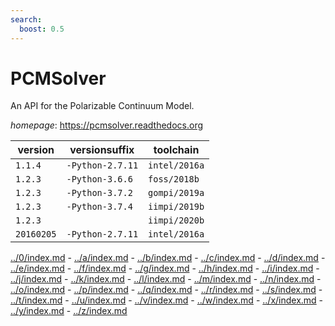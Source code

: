```yaml
---
search:
  boost: 0.5
---
```

# PCMSolver

An API for the Polarizable Continuum Model.

*homepage*: <https://pcmsolver.readthedocs.org>

version | versionsuffix | toolchain
--------|---------------|----------
``1.1.4`` | ``-Python-2.7.11`` | ``intel/2016a``
``1.2.3`` | ``-Python-3.6.6`` | ``foss/2018b``
``1.2.3`` | ``-Python-3.7.2`` | ``gompi/2019a``
``1.2.3`` | ``-Python-3.7.4`` | ``iimpi/2019b``
``1.2.3`` |  | ``iimpi/2020b``
``20160205`` | ``-Python-2.7.11`` | ``intel/2016a``

[../0/index.md](0) - [../a/index.md](a) - [../b/index.md](b) - [../c/index.md](c) - [../d/index.md](d) - [../e/index.md](e) - [../f/index.md](f) - [../g/index.md](g) - [../h/index.md](h) - [../i/index.md](i) - [../j/index.md](j) - [../k/index.md](k) - [../l/index.md](l) - [../m/index.md](m) - [../n/index.md](n) - [../o/index.md](o) - [../p/index.md](p) - [../q/index.md](q) - [../r/index.md](r) - [../s/index.md](s) - [../t/index.md](t) - [../u/index.md](u) - [../v/index.md](v) - [../w/index.md](w) - [../x/index.md](x) - [../y/index.md](y) - [../z/index.md](z)

